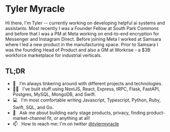 **Tyler Myracle**
==================

Hi there, I'm Tyler -- currently working on developing helpful ai systems and assistants. Most recently I was a Founder Fellow at South Park Commons and before that I was a PM at Meta working on end-to-end encryption for Messenger and Instagram Direct. Before joining Meta I worked at Samsara where I led a new product in the manufacturing space. Prior to Samsara I was the founding Head of Product and also a GM at Workrise - a $3B workforce marketplace for industrial verticals.  
  
  
**TL;DR**
---------

- 🔨 &nbsp; I’m always tinkering around with different projects and technologies.
- 🧑‍💻 &nbsp; I've built stuff using NextJS, React, Express, tRPC, Flask, FastAPI, Postgres, MySQL, MongoDB, and Swift.
- 💻 &nbsp; I'm most comfortable writing Javascript, Typescript, Python, Ruby, Swift, SQL, and Go.
- 💬 &nbsp; Ask me about building early stage products, privacy, finding product-market-channel fit, or anything at all!
- 📫 &nbsp; How to reach me: I'm on twitter [@tylermyracle](https://www.twitter.com/tylermyracle)

<!--
**tmyracle/tmyracle** is a ✨ _special_ ✨ repository because its `README.md` (this file) appears on your GitHub profile.

Here are some ideas to get you started:

- 🔭 I’m currently working on ...
- 🌱 I’m currently learning ...
- 👯 I’m looking to collaborate on ...
- 🤔 I’m looking for help with ...
- 💬 Ask me about ...
- 📫 How to reach me: ...
- 😄 Pronouns: ...
- ⚡ Fun fact: ...
-->
